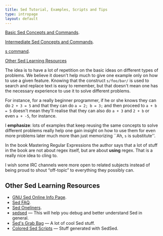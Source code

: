 ```yaml
---
title: Sed Tutorial, Examples, Scripts and Tips
type: intropage
layout: default
---
```


[Basic Sed Concepts and Commands](01-basic-sed-concepts-and-commands.html).

[Intermediate Sed Concepts and Commands](02-intermediate-sed.html).

[s command](s-substitute-command.html).

<p><a href='#other-sed-learning-resources'>Other Sed Learning Resources</a></p>

The idea is to have a lot of repetition on the basic ideas on different types
of problems. We believe it doesn't help much to give one example only on how to
use a given feature. Knowing that the construct `s/foo/bar/` is used to search
and replace text is easy to remember, but that doesn't mean one has the
necessary experience to use it to solve different problems.

For instance, for a really beginner programmer, if he or she knows they can
do `2 + 3 = 5` and that they can do `a = 2; b = 3;` and then proceed to
`a + b = 5` doesn't mean they'll realise that they can also do `a + 3` and
`2 + b` or even `a + -5`, for instance.

I **emphasize**: lots of examples that keep reusing the same concepts to solve
different problems really help one gain insight on how to use them for even
more problems later much more than just memorizing ``Ah, `s` is substitute''.

In the book Mastering Regular Expressions the author says that a lot of stuff
in the book are not about regex itself, but are about **using** regex. That is a really
nice idea to cling to.

I wish some IRC channels were more open to related subjects instead of being
proud to shout “off-topic” to everything they possibly can.


## Other Sed Learning Resources ##

- [GNU Sed Online Info Page](https://www.gnu.org/software/sed/manual/sed.html).
- [Sed FAQ](http://sed.sourceforge.net/sedfaq.html).
- [Sed Oneliners](http://sed.sourceforge.net/sed1line.txt).
- [sedsed](http://aurelio.net/projects/sedsed/) &mdash; This will help you debug
and better understand Sed in general.
- [Sed's Grab Bag](http://sed.sourceforge.net/grabbag/scripts/) &mdash; A lot
of cool Sed stuff.
- [Colored Sed Scripts](http://sed.sourceforge.net/local/scripts/) &mdash;
Stuff generated with SedSed.


